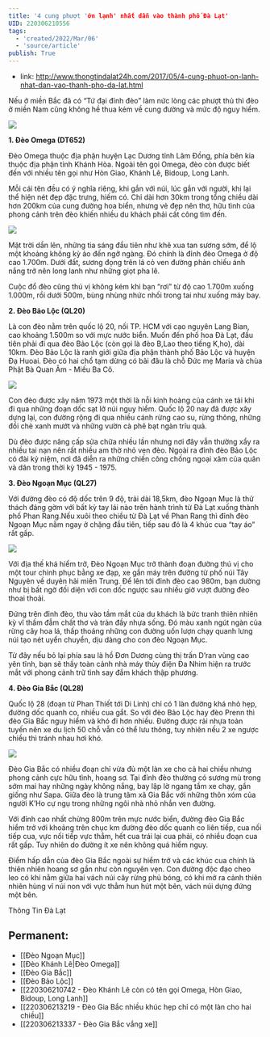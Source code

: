 ```yaml
---
title: '4 cung phượt 'ớn lạnh' nhất dẫn vào thành phố Đà Lạt'
UID: 220306210556
tags:
  - 'created/2022/Mar/06'
  - 'source/article'
publish: True
---
```

- link: http://www.thongtindalat24h.com/2017/05/4-cung-phuot-on-lanh-nhat-dan-vao-thanh-pho-da-lat.html

Nếu ở miền Bắc đã có “Tứ đại đỉnh đèo” làm nức lòng các phượt thủ thì đèo ở miền Nam cũng không hề thua kém về cung đường và mức độ nguy hiểm.

[![](https://3.bp.blogspot.com/-6J2i5DqvuXQ/WS4Zc_noGaI/AAAAAAAAF2M/5XDZsDlM5s07f-2dcLtbNoJaS3DDWufuQCLcB/s640/4-con-deo-huyen-thoai-cua-dan-phuot-Viet-Nam_2.jpg)](https://3.bp.blogspot.com/-6J2i5DqvuXQ/WS4Zc_noGaI/AAAAAAAAF2M/5XDZsDlM5s07f-2dcLtbNoJaS3DDWufuQCLcB/s1600/4-con-deo-huyen-thoai-cua-dan-phuot-Viet-Nam_2.jpg)

**1\. Đèo Omega (DT652)**

Đèo Omega thuộc địa phận huyện Lạc Dương tỉnh Lâm Đồng, phía bên kia thuộc địa phận tỉnh Khánh Hòa. Ngoài tên gọi Omega, đèo còn được biết đến với nhiều tên gọi như Hòn Giao, Khánh Lê, Bidoup, Long Lanh.

Mỗi cái tên đều có ý nghĩa riêng, khi gắn với núi, lúc gắn với người, khi lại thể hiện nét đẹp đặc trưng, hiếm có. Chỉ dài hơn 30km trong tổng chiều dài hơn 200km của cung đường hoa biển, nhưng vẻ đẹp nên thơ, hữu tình của phong cảnh trên đèo khiến nhiều du khách phải cất công tìm đến.

[![](https://1.bp.blogspot.com/-cYkPwUGy-r4/WS4X94z-2vI/AAAAAAAAF14/n8WO6Ox3mUstyJB12HsBSQ-8qwuauz2XQCLcB/s640/maxresdefault.jpg)](https://1.bp.blogspot.com/-cYkPwUGy-r4/WS4X94z-2vI/AAAAAAAAF14/n8WO6Ox3mUstyJB12HsBSQ-8qwuauz2XQCLcB/s1600/maxresdefault.jpg)

Mặt trời dần lên, những tia sáng đầu tiên như khẽ xua tan sương sớm, để lộ một khoảng không kỳ ảo đến ngỡ ngàng. Đó chính là đỉnh đèo Omega ở độ cao 1.700m. Dưới đất, sương đọng trên lá cỏ ven đường phản chiếu ánh nắng trở nên long lanh như những giọt pha lê.

Cuộc đổ đèo cũng thú vị không kém khi bạn “rơi” từ độ cao 1.700m xuống 1.000m, rồi dưới 500m, bùng nhùng nhức nhối trong tai như xuống máy bay.

**2\. Đèo Bảo Lộc (QL20)**

Là con đèo nằm trên quốc lộ 20, nối TP. HCM với cao nguyên Lang Bian, cao khoảng 1.500m so với mực nước biển. Muốn đến phố hoa Đà Lạt, đầu tiên phải đi qua đèo Bảo Lộc (còn gọi là đèo B,Lao theo tiếng K,ho), dài 10km. Đèo Bảo Lộc là ranh giới giữa địa phận thành phố Bảo Lộc và huyện Đạ Huoai. Đèo có hai chổ tạm dừng có bãi đâu là chỗ Đức mẹ Maria và chùa Phật Bà Quan Âm - Miếu Ba Cô.

[![](https://1.bp.blogspot.com/-VkkzBDY7whE/WS4YXTMRWgI/AAAAAAAAF18/RMWfI6ScnZMfbt0JB1YwR_p52MeMzLs-ACLcB/s640/bao-loc-cung-deo-mang-nhieu-cam-xuc.jpg)](https://1.bp.blogspot.com/-VkkzBDY7whE/WS4YXTMRWgI/AAAAAAAAF18/RMWfI6ScnZMfbt0JB1YwR_p52MeMzLs-ACLcB/s1600/bao-loc-cung-deo-mang-nhieu-cam-xuc.jpg)

Con đèo được xây năm 1973 một thời là nỗi kinh hoàng của cánh xe tải khi đi qua những đoạn dốc sạt lở núi nguy hiểm. Quốc lộ 20 nay đã được xây dựng lại, con đường rộng đi qua nhiều cánh rừng cao su, rừng thông, những đồi chè xanh mướt và những vườn cà phê bạt ngàn trĩu quả.

Dù đèo được nâng cấp sửa chữa nhiều lần nhưng nơi đây vẫn thường xẩy ra nhiều tai nạn nên rất nhiều am thờ nhỏ ven đèo. Ngoài ra đỉnh đèo Bảo Lộc có đài kỷ niệm, nơi đã diễn ra những chiến công chống ngoại xâm của quân và dân trong thời kỳ 1945 - 1975.

**3\. Đèo Ngoạn Mục (QL27)**

Với đường đèo có độ dốc trên 9 độ, trải dài 18,5km, đèo Ngoạn Mục là thử thách đáng gờm với bất kỳ tay lái nào trên hành trình từ Đà Lạt xuống thành phố Phan Rang.Nếu xuôi theo chiều từ Đà Lạt về Phan Rang thì đỉnh đèo Ngoạn Mục nằm ngay ở chặng đầu tiên, tiếp sau đó là 4 khúc cua “tay áo” rất gấp.

[![](https://4.bp.blogspot.com/-1-V4aJSfjdg/WS4YliU26_I/AAAAAAAAF2A/wwPMSYie514w4g4ZaNnZsluTgFLTP-zSQCLcB/s640/deo-ngoan-muc.jpg)](https://4.bp.blogspot.com/-1-V4aJSfjdg/WS4YliU26_I/AAAAAAAAF2A/wwPMSYie514w4g4ZaNnZsluTgFLTP-zSQCLcB/s1600/deo-ngoan-muc.jpg)

Với địa thế khá hiểm trở, Đèo Ngoạn Mục trở thành đoạn đường thú vị cho một tour chinh phục bằng xe đạp, xe gắn máy trên đường từ phố núi Tây Nguyên về duyên hải miền Trung. Để lên tới đỉnh đèo cao 980m, bạn dường như bị bất ngờ đối diện với con dốc ngược sau nhiều giờ vượt đường đèo thoai thoải.

Đứng trên đỉnh đèo, thu vào tầm mắt của du khách là bức tranh thiên nhiên kỳ vĩ thấm đẫm chất thơ và tràn đầy nhựa sống. Đó màu xanh ngút ngàn của rừng cây hoa lá, thấp thoáng những con đường uốn lượn chạy quanh lưng núi tạo nét uyển chuyển, dịu dàng cho con đèo Ngoạn Mục.

Từ đây nếu bỏ lại phía sau là hồ Đơn Dương cùng thị trấn D’ran vùng cao yên tĩnh, bạn sẽ thấy toàn cảnh nhà máy thủy điện Đa Nhim hiện ra trước mắt với phong cảnh trữ tình say đắm khách thập phương.

**4\. Đèo Gia Bắc (QL28)**

Quốc lộ 28 (đoạn từ Phan Thiết tới Di Linh) chỉ có 1 làn đường khá nhỏ hẹp, đường dốc quanh co, nhiều cua gắt. So với đèo Bảo Lộc hay đèo Prenn thì đèo Gia Bắc nguy hiểm và khó đi hơn nhiều. Đường được rải nhựa toàn tuyến nên xe du lịch 50 chỗ vẫn có thể lưu thông, tuy nhiên nếu 2 xe ngược chiều thì tránh nhau hơi khó.

[![](https://1.bp.blogspot.com/-zErxNvYLSqk/WS4ZUpdluHI/AAAAAAAAF2I/GS-0KEqQOxcRhYnaZZ2ycRBbEyB1ts9RgCLcB/s640/856721265b064a.img.jpg)](https://1.bp.blogspot.com/-zErxNvYLSqk/WS4ZUpdluHI/AAAAAAAAF2I/GS-0KEqQOxcRhYnaZZ2ycRBbEyB1ts9RgCLcB/s1600/856721265b064a.img.jpg)

Đèo Gia Bắc có nhiều đoạn chỉ vừa đủ một làn xe cho cả hai chiều nhưng phong cảnh cực hữu tình, hoang sơ. Tại đỉnh đèo thường có sương mù trong sớm mai hay những ngày không nắng, bay lập lờ ngang tầm xe chạy, gần giống như Sapa. Giữa đèo là trung tâm xã Gia Bắc với những thôn xóm của người K’Ho cự ngụ trong những ngôi nhà nhỏ nhắn ven đường.

Với đỉnh cao nhất chừng 800m trên mực nước biển, đường đèo Gia Bắc hiểm trở với khoảng trên chục km đường đèo dốc quanh co liên tiếp, cua nối tiếp cua, vực nối tiếp vực thẳm, hết cua trái lại cua phải, có nhiều đoạn cua rất gấp. Tuy nhiên do đường ít xe nên không quá hiểm nguy.

Điểm hấp dẫn của đèo Gia Bắc ngoài sự hiểm trở và các khúc cua chính là thiên nhiên hoang sơ gần như còn nguyên vẹn. Con đường độc đạo cheo leo có khi nằm giữa hai vách núi cây rừng phủ bóng, có khi mở ra cảnh thiên nhiên hùng vĩ núi non với vực thẳm hun hút một bên, vách núi dựng đứng một bên.

Thông Tin Đà Lạt

## Permanent:
- [[Đèo Ngoạn Mục]]
- [[Đèo Khánh Lê|Đèo Omega]]
- [[Đèo Gia Bắc]]
- [[Đèo Bảo Lộc]]
- [[220306210742 - Đèo Khánh Lê còn có tên gọi Omega, Hòn Giao, Bidoup, Long Lanh]]
- [[220306213219 - Đèo Gia Bắc nhiều khúc hẹp chỉ có một làn cho hai chiều]]
- [[220306213337 - Đèo Gia Bắc vắng xe]]